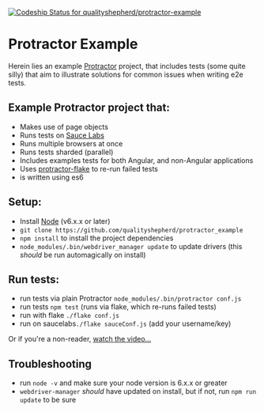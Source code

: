 [ ![Codeship Status for qualityshepherd/protractor-example](https://app.codeship.com/projects/56e27ab0-abb1-0132-4f48-46f15878b48e/status?branch=master)](https://app.codeship.com/projects/68348)

# Protractor Example
Herein lies an example [Protractor](http://protractortest.org) project, that includes tests (some quite silly) that aim to illustrate solutions for common issues when writing e2e tests.

## Example Protractor project that:
* Makes use of page objects
* Runs tests on [Sauce Labs](http://saucelabs.com)
* Runs multiple browsers at once
* Runs tests sharded (parallel)
* Includes examples tests for both Angular, and non-Angular applications
* Uses [protractor-flake](https://github.com/NickTomlin/protractor-flake) to re-run failed tests
* is written using es6

## Setup:
* Install [Node](http://nodejs.org) (v6.x.x or later)
* `git clone https://github.com/qualityshepherd/protractor_example`
* `npm install` to install the project dependencies
* `node_modules/.bin/webdriver_manager update` to update drivers (this _should_ be run automagically on install)

## Run tests:
* run tests via plain Protractor `node_modules/.bin/protractor conf.js`
* run tests `npm test` (runs via flake, which re-runs failed tests)
* run with flake `./flake conf.js`
* run on saucelabs`./flake sauceConf.js` (add your username/key)

Or if you're a non-reader, [watch the video...](https://www.youtube.com/watch?v=JIGvty1bQxk)

## Troubleshooting
* run `node -v` and make sure your node version is 6.x.x or greater
* `webdriver-manager` _should_ have updated on install, but if not, run `npm run update` to be sure
